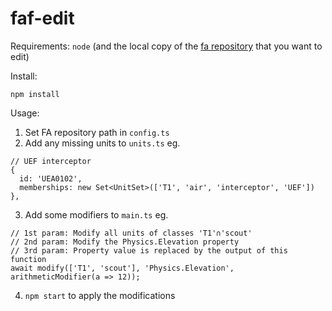 # faf-edit
Requirements: `node` (and the local copy of the [fa repository](https://github.com/FAForever/fa) that you want to edit)

Install:
```
npm install
```

Usage:
1. Set FA repository path in `config.ts`
2. Add any missing units to `units.ts` eg.
```
// UEF interceptor
{
  id: 'UEA0102',
  memberships: new Set<UnitSet>(['T1', 'air', 'interceptor', 'UEF'])
},
```
3. Add some modifiers to `main.ts` eg.
```
// 1st param: Modify all units of classes 'T1'∩'scout'
// 2nd param: Modify the Physics.Elevation property
// 3rd param: Property value is replaced by the output of this function
await modify(['T1', 'scout'], 'Physics.Elevation', arithmeticModifier(a => 12));
```
4. `npm start` to apply the modifications
